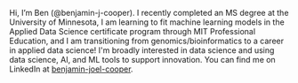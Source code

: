 Hi, I’m Ben (@benjamin-j-cooper). I recently completed an MS degree at the University of Minnesota, I am learning to fit machine learning models in the Applied Data Science certificate program through MIT Professional Education, and I am transitioning from genomics/bioinformatics to a career in applied data science! I'm broadly interested in data science and using data science, AI, and ML tools to support innovation. You can find me on LinkedIn at [benjamin-joel-cooper](https://www.linkedin.com/in/benjamin-joel-cooper/).

<!---
benjamin-j-cooper/benjamin-j-cooper is a ✨ special ✨ repository because its `README.md` (this file) appears on your GitHub profile.
You can click the Preview link to take a look at your changes.
--->
